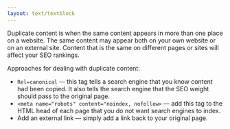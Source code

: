 ```yaml
---
layout: text/textblock
---
```

Duplicate content is when the same content appears in more than one place on a website. The same content may appear both on your own website or on an external site. Content that is the same on different pages or sites will affect your SEO rankings.

Approaches for dealing with duplicate content:
- `Rel=canonical` — this tag tells a search engine that you know content had been  copied. It also tells the search engine that the SEO weight should pass to the original page.
- `<meta name="robots" content="noindex, nofollow>` — add this tag to the HTML head of each page that you do not want search engines to index.
- Add an external link — simply add a link back to your original page.
